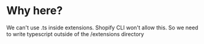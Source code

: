 # Why here?

We can't use .ts inside extensions. Shopify CLI won't allow this. So we need to write typescript outside of the /extensions directory

